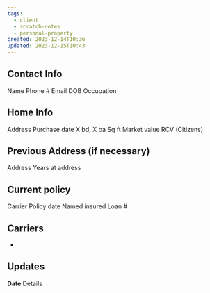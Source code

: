 ```yaml
---
tags:
  - client
  - scratch-notes
  - personal-property
created: 2023-12-14T10:36
updated: 2023-12-15T10:43
---
```

## Contact Info
Name
Phone #
Email
DOB
Occupation
## Home Info
Address
Purchase date
X bd, X ba
Sq ft
Market value
RCV (Citizens)
## Previous Address (if necessary)
Address
Years at address
## Current policy
Carrier
Policy date
Named insured
Loan #
## Carriers
- 
## Updates
**Date**
	Details